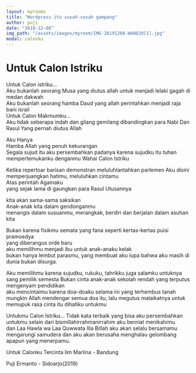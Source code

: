 ```yaml
---
layout: myrooms
title: "Wordpress itu susah-susah gampang" 
author: puji
date: "2019-12-08"
img_path: "/assets/images/myroom/IMG-20191208-WA0020[1].jpg"
modal: calonku
---  
```


# Untuk Calon Istriku
Untuk Calon istriku...  
Aku bukanlah seorang Musa yang diutus allah untuk menjadi lelaki gagah di medan dakwah   
Aku bukanlah seorang hamba Daud yang allah perintahkan menjadi raja bani israil  
Untuk Calon Makmumku...  
Aku tidak seberapa indah dan gilang gemilang dibandingkan para Nabi Dan Rasul Yang pernah diutus Allah

Aku Hanya  
Hamba Allah yang penuh kekurangan  
Segala sujud itu aku persembahkan padanya
karena sujudku itu tuhan mempertemukanku denganmu Wahai 
Calon Istriku  

Ketika repertoar barisan demonstran meluluhlantahkan parlemen
Aku disini memperjuangkan hatimu, meluluhkan cintamu  
Atas perintah Agamaku  
yang sejak lama di gaungkan para Rasul Utusannya  

kita akan sama-sama saksikan  
Anak-anak kita dalam gendonganmu  
menangis dalam susuanmu, merangkak, berdiri dan berjalan
dalam asuhan kita  

Bukan karena fisikmu semata yang fana seperti kertas-kertas puisi pramoedya  
yang diberangus orde baru  
aku memilihmu menjadi ibu untuk anak-anaku kelak  
bukan hanya lembut parasmu, yang membuat aku lupa bahwa aku masih di dunia bukan disurga.  

Aku memilihmu karena sujudku, rukuku, tahrikku juga salamku untuknya sang pemilik semesta
Bukan cinta anak-anak sekolah rendah yang terputus mengenyam pendidikan  
aku mencintaimu karena doa-doaku selama ini yang terhembus tanah  
mungkin Allah mendengar semua doa itu, lalu megutus malaikatnya untuk memupuk rasa cinta itu dihatiku untukmu 

Untukmu Calon Istriku...
Tidak kata terbaik yang bisa aku persembahkan untukmu selain dari
bismillahirrahmanirrahim aku berniat menikahimu  
dan
Laa Hawla wa Laa Quwwata Illa Billah aku akan selalu bersamamu mengarungi samudera dan aku akan berusaha menghalau gelombang apapun yang menerpamu.

Untuk Calonku Tercinta
Iim Marlina - Bandung 

Puji Ermanto - Sidoarjo(2019)
